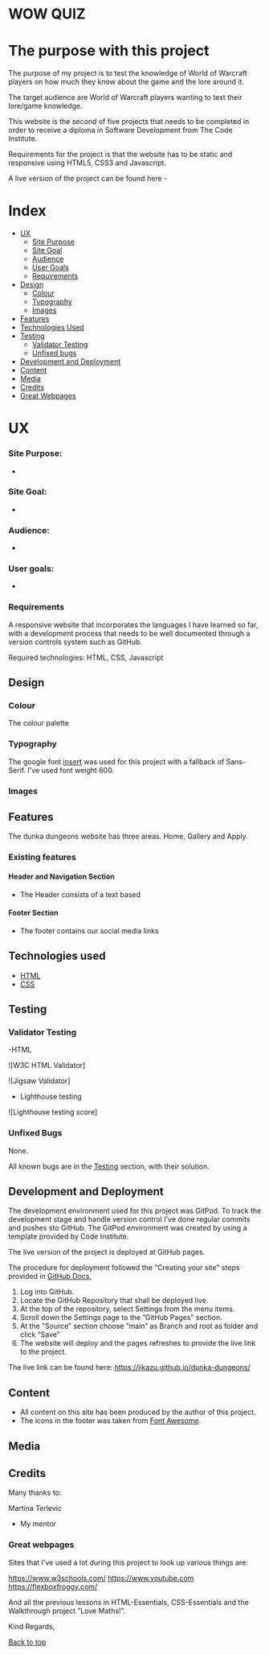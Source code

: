 # WOW QUIZ

# The purpose with this project

The purpose of my project is to test the knowledge of World of Warcraft players on how much they know about the game and the lore around it.

The target audience are World of Warcraft players wanting to test their lore/game knowledge.

This website is the second of five projects that needs to be completed in order to receive a diploma in Software Development from The Code Institute.

Requirements for the project is that the website has to be static and responsive using HTML5, CSS3 and Javascript.

A live version of the project can be found here - 

# Index

+ [UX](#ux "UX")
   + [Site Purpose](#site-purpose "Site Purpose")
   + [Site Goal](#site-goal "Site Goal")
   + [Audience](#audience "Audience")
   + [User Goals](#user-goals "User Goals")
   + [Requirements](#requirements "Requirements")
+ [Design](#design "Design")
   + [Colour](#colour "Colour")
   + [Typography](#typography "Typography")
   + [Images](#images "Images")
+ [Features](#features "Features")
+ [Technologies Used](#technologies-used "Technologies used")
+ [Testing](#testing "Testing")
   + [Validator Testing](#validator-testing "Validator Testing")
   + [Unfixed bugs](#unfixed-bugs "Unfixed bugs")
+ [Development and Deployment](#development-and-deployment "Development and Deployment")
+ [Content](#content "Content")
+ [Media](#media "Media")
+ [Credits](#credits "Credits")
+ [Great Webpages](#great-webpages "Great webpages")


# UX

### Site Purpose:
*
 
### Site Goal:
* 

### Audience:
* 

### User goals:
* 

### Requirements
A responsive website that incorporates the languages I have learned so far, with a development process that needs to be well documented through a version controls system such as GitHub.

Required technologies: HTML, CSS, Javascript


## Design


### Colour
The colour palette

### Typography

The google font [insert](insert) was used for this project with a fallback of Sans-Serif. I've used font weight 600.  

### Images



## Features

The dunka dungeons website has three areas. Home, Gallery and Apply.



### Existing features

#### Header and Navigation Section

   - The Header consists of a text based 

   #### Footer Section

   - The footer contains our social media links


   ## Technologies used

   - [HTML](https://en.wikipedia.org/wiki/HTML)
   - [CSS](https://en.wikipedia.org/wiki/CSS)

   ## Testing



### Validator Testing

-HTML


![W3C HTML Validator]



![Jigsaw Validator]

- Lighthouse testing

![Lighthouse testing score]

   
### Unfixed Bugs
None.

All known bugs are in the [Testing](#testing) section, with their solution. 

## Development and Deployment

The development environment used for this project was GitPod. To track the development stage and handle version control I've done regular commits and pushes sto GitHub. The GitPod environment was created by using a template provided by Code Institute. 

The live version of the project is deployed at GitHub pages.

The procedure for deployment followed the "Creating your site" steps provided in [GitHub Docs.](https://docs.github.com/en/pages/getting-started-with-github-pages/creating-a-github-pages-site)

1. Log into GitHub.
2. Locate the GitHub Repository that shall be deployed live.
3. At the top of the repository, select Settings from the menu items.
4. Scroll down the Settings page to the ”GitHub Pages" section.
5. At the ”Source” section choose ”main” as Branch and root as folder and click ”Save”
6. The website will deploy and the pages refreshes to provide the live link to the project.

The live link can be found here: https://jikazu.github.io/dunka-dungeons/
   

## Content

- All content on this site has been produced by the author of this project. 
- The icons in the footer was taken from [Font Awesome](https://fontawesome.com/).

## Media



## Credits

Many thanks to:

Martina Terlevic
 - My mentor

 ### Great webpages

 Sites that I've used a lot during this project to look up various things are:

 https://www.w3schools.com/
 https://www.youtube.com
 https://flexboxfroggy.com/

 And all the previous lessons in HTML-Essentials, CSS-Essentials and the Walkthrough project ”Love Maths!”.

 Kind Regards,

 [Back to top](#wow-quiz)
